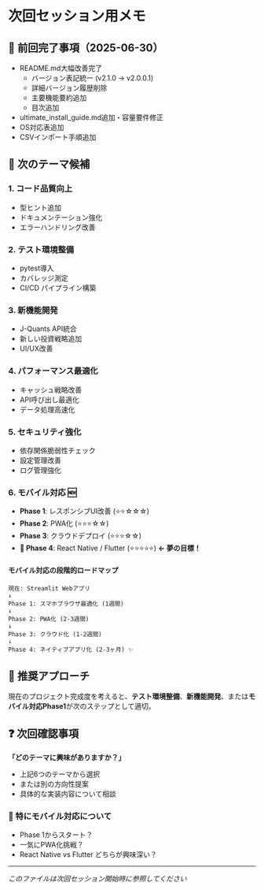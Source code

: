 # 次回セッション用メモ

## 📅 前回完了事項（2025-06-30）
- README.md大幅改善完了
  - バージョン表記統一 (v2.1.0 → v2.0.0.1)
  - 詳細バージョン履歴削除
  - 主要機能要約追加
  - 目次追加
- ultimate_install_guide.md追加・容量要件修正
- OS対応表追加
- CSVインポート手順追加

## 🎯 次のテーマ候補

### 1. **コード品質向上**
- 型ヒント追加
- ドキュメンテーション強化
- エラーハンドリング改善

### 2. **テスト環境整備**
- pytest導入
- カバレッジ測定
- CI/CD パイプライン構築

### 3. **新機能開発**
- J-Quants API統合
- 新しい投資戦略追加
- UI/UX改善

### 4. **パフォーマンス最適化**
- キャッシュ戦略改善
- API呼び出し最適化
- データ処理高速化

### 5. **セキュリティ強化**
- 依存関係脆弱性チェック
- 設定管理改善
- ログ管理強化

### 6. **モバイル対応** 🆕
- **Phase 1**: レスポンシブUI改善 (⭐⭐☆☆☆)
- **Phase 2**: PWA化 (⭐⭐⭐☆☆)
- **Phase 3**: クラウドデプロイ (⭐⭐⭐☆☆)
- **🌟 Phase 4**: React Native / Flutter (⭐⭐⭐⭐⭐) **← 夢の目標！**

#### モバイル対応の段階的ロードマップ
```
現在: Streamlit Webアプリ
↓
Phase 1: スマホブラウザ最適化 (1週間)
↓  
Phase 2: PWA化 (2-3週間)
↓
Phase 3: クラウド化 (1-2週間)
↓
Phase 4: ネイティブアプリ化 (2-3ヶ月) ✨
```

## 💭 推奨アプローチ
現在のプロジェクト完成度を考えると、**テスト環境整備**、**新機能開発**、または**モバイル対応Phase1**が次のステップとして適切。

## ❓ 次回確認事項
**「どのテーマに興味がありますか？」**
- 上記6つのテーマから選択
- または別の方向性提案
- 具体的な実装内容について相談

### 🎯 特にモバイル対応について
- Phase 1からスタート？
- 一気にPWA化挑戦？
- React Native vs Flutter どちらが興味深い？

---
*このファイルは次回セッション開始時に参照してください*